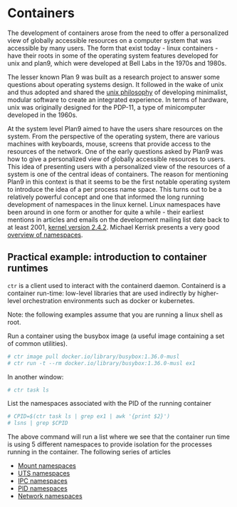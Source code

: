 # Containers 

The development of containers arose from the need to offer a personalized view
of globally accessible resources on a computer system that was accessible by
many users. The form that exist today - linux containers - have their roots in 
some of the operating system features developed for unix and plan9, which were
developed at Bell Labs in the 1970s and 1980s.

The lesser known Plan 9 was built as a research project to answer some
questions about operating systems design. It followed in the wake of unix and
thus adopted and shared the [unix
philosophy](https://en.wikipedia.org/wiki/Unix_philosophy) of developing
minimalist, modular software to create an integrated experience. In terms of
hardware, unix was originally designed for the PDP-11, a type of minicomputer
developed in the 1960s.  

At the system level Plan9 aimed to have the users share resources on the system.
From the perspective of the operating system, there are various machines with
keyboards, mouse, screens that provide access to the resources of the network.
One of the early questions asked by Plan9 was how to give a personalized view of
globally accessible resources to users. This idea of presenting users with a
personalized view of the resources of a system is one of the central ideas of
containers. The reason for mentioning Plan9 in this context is that it seems to
be the first notable operating system to introduce the idea of a per process
name space. This turns out to be a relatively powerful concept  and one that
informed the long running development of namespaces in the linux kernel. Linux
namespaces have been around in one form or another for quite a while - their
earliest mentions in articles and emails on the development mailing list date
back to at least 2001, [kernel version
2.4.2](https://lwn.net/2001/0301/a/namespaces.php3). Michael Kerrisk presents 
a very good [overview of namespaces](https://lwn.net/Articles/531114/).

## Practical example: introduction to container runtimes

`ctr` is a client used to interact with the containerd daemon. Containerd is a 
container run-time: low-level libraries that are used indirectly by higher-level
orchestration environments such as docker or kubernetes.

Note: the following examples assume that you are running a linux shell as root.

Run a container using the busybox image (a useful image containing a set of
common utilities).

```bash
# ctr image pull docker.io/library/busybox:1.36.0-musl
# ctr run -t --rm docker.io/library/busybox:1.36.0-musl ex1
```

In another window:
```bash
# ctr task ls
```

List the namespaces associated with the PID of the running container

```bash
# CPID=$(ctr task ls | grep ex1 | awk '{print $2}')
# lsns | grep $CPID
```

The above command will run a list where we see that the container run time 
is using 5 different namespaces to provide isolation for the processes 
running in the container. The following series of articles 

+ [Mount namespaces](http://lwn.net/2001/0301/a/namespaces.php3)
+ [UTS namespaces](https://lwn.net/Articles/179345/)
+ [IPC namespaces](https://lwn.net/Articles/187274/)
+ [PID namespaces](https://lwn.net/Articles/259217/)
+ [Network namespaces](https://lwn.net/Articles/219794/)

